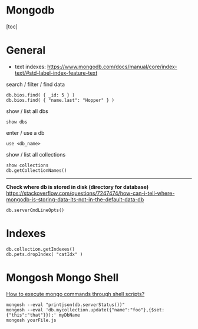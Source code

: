 # Mongodb

[toc]

# General

- text indexes: https://www.mongodb.com/docs/manual/core/index-text/#std-label-index-feature-text

search / filter / find data
```
db.bios.find( { _id: 5 } )
db.bios.find( { "name.last": "Hopper" } )
```

show / list all dbs
```
show dbs
```

enter / use a db
```
use <db_name>
```

show / list all collections
```
show collections
db.getCollectionNames()
```

---

**Check where db is stored in disk (directory for database)**
https://stackoverflow.com/questions/7247474/how-can-i-tell-where-mongodb-is-storing-data-its-not-in-the-default-data-db
```
db.serverCmdLineOpts()
```

# Indexes

```
db.collection.getIndexes()
db.pets.dropIndex( "catIdx" )
```

# Mongosh Mongo Shell

[How to execute mongo commands through shell scripts?](https://stackoverflow.com/questions/4837673/how-to-execute-mongo-commands-through-shell-scripts)
```
mongosh --eval "printjson(db.serverStatus())"
mongosh --eval 'db.mycollection.update({"name":"foo"},{$set:{"this":"that"}});' myDbName
mongosh yourFile.js
```
